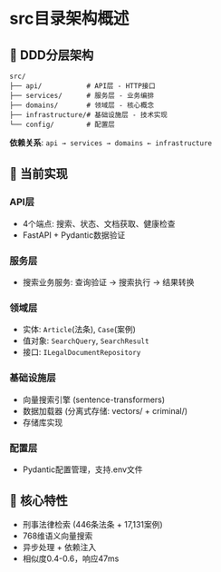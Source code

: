 # src目录架构概述

## 📁 DDD分层架构

```
src/
├── api/           # API层 - HTTP接口
├── services/      # 服务层 - 业务编排
├── domains/       # 领域层 - 核心概念
├── infrastructure/# 基础设施层 - 技术实现
└── config/        # 配置层
```

**依赖关系**: `api → services → domains ← infrastructure`

## 🎯 当前实现

### API层
- 4个端点: 搜索、状态、文档获取、健康检查
- FastAPI + Pydantic数据验证

### 服务层
- 搜索业务服务: 查询验证 → 搜索执行 → 结果转换

### 领域层
- 实体: `Article`(法条), `Case`(案例)
- 值对象: `SearchQuery`, `SearchResult`
- 接口: `ILegalDocumentRepository`

### 基础设施层
- 向量搜索引擎 (sentence-transformers)
- 数据加载器 (分离式存储: vectors/ + criminal/)
- 存储库实现

### 配置层
- Pydantic配置管理，支持.env文件

## 🔧 核心特性
- 刑事法律检索 (446条法条 + 17,131案例)
- 768维语义向量搜索
- 异步处理 + 依赖注入
- 相似度0.4-0.6，响应47ms
